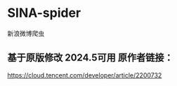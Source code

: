 # SINA-spider
新浪微博爬虫
## 基于原版修改 2024.5可用 原作者链接：  
https://cloud.tencent.com/developer/article/2200732
